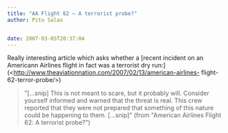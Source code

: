 ```yaml
---
title: "AA Flight 62 – A terrorist probe?"
author: Pito Salas


date: 2007-03-05T20:37:04
---
```




Really interesting article which asks whether a [recent incident on an
Americann Airlines flight in fact was a terrorist dry
run:](<http://www.theaviationnation.com/2007/02/13/american-airlines-
flight-62-terror-probe/>)

> "[…snip] This is not meant to scare, but it probably will. Consider yourself
> informed and warned that the threat is real. This crew reported that they
> were not prepared that something of this nature could be happening to them.
> […snip]" (from "American Airlines Flight 62: A terrorist probe?")


